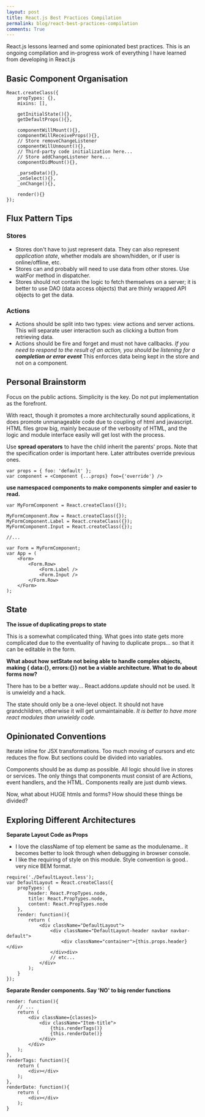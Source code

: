 ```yaml
---
layout: post
title: React.js Best Practices Compilation
permalink: blog/react-best-practices-compilation
comments: True
---
```


React.js lessons learned and some opinionated best practices. This is an ongoing compilation and in-progress work of everything I have learned from developing in React.js

## Basic Component Organisation

```
React.createClass({
    propTypes: {},
    mixins: [],

    getInitialState(){},
    getDefaultProps(){},

    componentWillMount(){},
    componentWillReceiveProps(){},
    // Store removeChangeListener
    componentWillUnmount(){},
    // Third-party code initialization here...
    // Store addChangeListener here...
    componentDidMount(){},

    _parseData(){},
    _onSelect(){},
    _onChange(){},

    render(){}
});
```

## Flux Pattern Tips

### Stores

- Stores don't have to just represent data. They can also represent *application state*, whether modals are shown/hidden, or if user is online/offline, etc.
- Stores can and probably will need to use data from other stores. Use waitFor method in dispatcher.
- Stores should not contain the logic to fetch themselves on a server; it is better to use DAO (data access objects) that are thinly wrapped API objects to get the data.

### Actions

- Actions should be split into two types: view actions and server actions. This will separate user interaction such as clicking a button from retrieving data.
- Actions should be fire and forget and must not have callbacks. *If you need to respond to the result of an action, you should be listening for a **completion or error event*** This enforces data being kept in the store and not on a component.

## Personal Brainstorm

Focus on the public actions. Simplicity is the key. Do not put implementation as the forefront.

With react, though it promotes a more architecturally sound applications, it does promote unmanageable code due to coupling of html and javascript. HTML files grow big, mainly because of the verbosity of HTML, and the logic and module interface easily will get lost with the process.

Use **spread operators** to have the child inherit the parents' props. Note that the specification order is important here. Later attributes override previous ones.

```
var props = { foo: 'default' };
var component = <Component {...props} foo={'override'} />
```

**use namespaced components to make components simpler and easier to read.**

```
var MyFormComponent = React.createClass({});

MyFormComponent.Row = React.createClass({});
MyFormComponent.Label = React.createClass({});
MyFormComponent.Input = React.createClass({});

//...

var Form = MyFormComponent;
var App = (
    <Form>
        <Form.Row>
            <Form.Label />
            <Form.Input />
        </Form.Row>
    </Form>
);
```

## State

**The issue of duplicating props to state**

This is a somewhat complicated thing. What goes into state gets more complicated due to the eventuality of having to duplicate props... so that it can be editable in the form.

**What about how setState not being able to handle complex objects, making { data:{}, errors:{}} not be a viable architecture. What to do about forms now?**

There has to be a better way... React.addons.update should not be used. It is unwieldy and a hack.

The state should only be a one-level object. It should not have grandchildren, otherwise it will get unmaintainable. *It is better to have more react modules than unwieldy code.*

## Opinionated Conventions

Iterate inline for JSX transformations. Too much moving of cursors and etc reduces the flow. But sections could be divided into variables.

Components should be as dump as possible. All logic should live in stores or services. The only things that components must consist of are Actions, event handlers, and the HTML. Components really are just dumb views.

Now, what about HUGE htmls and forms? How should these things be divided?

## Exploring Different Architectures

**Separate Layout Code as Props**

- I love the className of top element be same as the modulename.. it becomes better to look through when debugging in browser console.
- I like the requiring of style on this module. Style convention is good.. very nice BEM format.

```
require('./DefaultLayout.less');
var DefaultLayout = React.createClass({
    propTypes: {
        header: React.PropTypes.node,
        title: React.PropTypes.node,
        content: React.PropTypes.node
    },
    render: function(){
        return (
            <div className="DefaultLayout">
                <div className="DefaultLayout-header navbar navbar-default">
                    <div className="container">{this.props.header}</div>
                </div>div>
                // etc...
            </div>
        );
    }
});
```

**Separate Render components. Say 'NO' to big render functions**

```
render: function(){
    // ...
    return (
        <div className={classes}>
            <div className="Item-title">
                {this.renderTags()}
                {this.renderDate()}
            </div>
        </div>
    );
},
renderTags: function(){
    return (
        <div></div>
    );
},
renderDate: function(){
    return (
        <div></div>
    );
}
```
